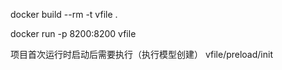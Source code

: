 docker build --rm -t vfile .

docker run -p 8200:8200 vfile

项目首次运行时启动后需要执行（执行模型创建） 
        vfile/preload/init
